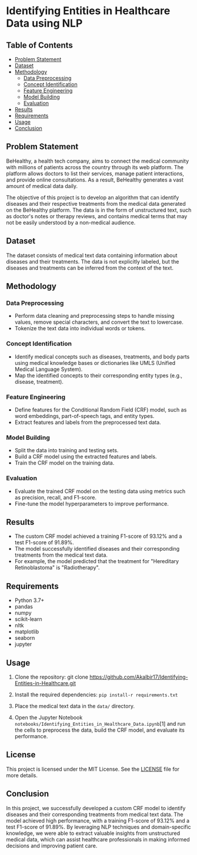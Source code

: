# Identifying Entities in Healthcare Data using NLP

## Table of Contents
- [Problem Statement](#problem-statement)
- [Dataset](#dataset)
- [Methodology](#methodology)
  - [Data Preprocessing](#data-preprocessing)
  - [Concept Identification](#concept-identification)
  - [Feature Engineering](#feature-engineering)
  - [Model Building](#model-building)
  - [Evaluation](#evaluation)
- [Results](#results)
- [Requirements](#requirements)
- [Usage](#usage)
- [Conclusion](#conclusion)

## Problem Statement
BeHealthy, a health tech company, aims to connect the medical community with millions of patients across the country through its web platform. The platform allows doctors to list their services, manage patient interactions, and provide online consultations. As a result, BeHealthy generates a vast amount of medical data daily.

The objective of this project is to develop an algorithm that can identify diseases and their respective treatments from the medical data generated on the BeHealthy platform. The data is in the form of unstructured text, such as doctor's notes or therapy reviews, and contains medical terms that may not be easily understood by a non-medical audience.

## Dataset
The dataset consists of medical text data containing information about diseases and their treatments. The data is not explicitly labeled, but the diseases and treatments can be inferred from the context of the text.

## Methodology

### Data Preprocessing
- Perform data cleaning and preprocessing steps to handle missing values, remove special characters, and convert the text to lowercase.
- Tokenize the text data into individual words or tokens.

### Concept Identification
- Identify medical concepts such as diseases, treatments, and body parts using medical knowledge bases or dictionaries like UMLS (Unified Medical Language System).
- Map the identified concepts to their corresponding entity types (e.g., disease, treatment).

### Feature Engineering
- Define features for the Conditional Random Field (CRF) model, such as word embeddings, part-of-speech tags, and entity types.
- Extract features and labels from the preprocessed text data.

### Model Building
- Split the data into training and testing sets.
- Build a CRF model using the extracted features and labels.
- Train the CRF model on the training data.

### Evaluation
- Evaluate the trained CRF model on the testing data using metrics such as precision, recall, and F1-score.
- Fine-tune the model hyperparameters to improve performance.

## Results
- The custom CRF model achieved a training F1-score of 93.12% and a test F1-score of 91.89%.
- The model successfully identified diseases and their corresponding treatments from the medical text data.
- For example, the model predicted that the treatment for "Hereditary Retinoblastoma" is "Radiotherapy".

## Requirements
- Python 3.7+
- pandas
- numpy
- scikit-learn
- nltk
- matplotlib
- seaborn
- jupyter

## Usage
1. Clone the repository: git clone https://github.com/Akalbir17/Identifying-Entities-in-Healthcare.git
  
2. Install the required dependencies: `pip install-r requirements.txt`

3. Place the medical text data in the `data/` directory.

4. Open the Jupyter Notebook `notebooks/Identifying_Entities_in_Healthcare_Data.ipynb`[1] and run the cells to preprocess the data, build the CRF model, and evaluate its performance.

## License
This project is licensed under the MIT License. See the [LICENSE](LICENSE) file for more details.

## Conclusion
In this project, we successfully developed a custom CRF model to identify diseases and their corresponding treatments from medical text data. The model achieved high performance, with a training F1-score of 93.12% and a test F1-score of 91.89%. By leveraging NLP techniques and domain-specific knowledge, we were able to extract valuable insights from unstructured medical data, which can assist healthcare professionals in making informed decisions and improving patient care.

